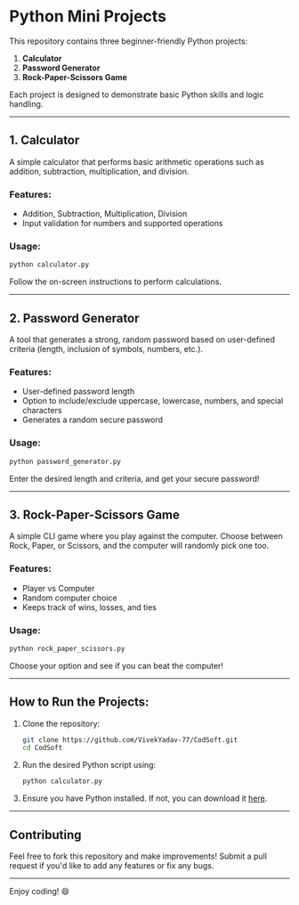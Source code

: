 
# Python Mini Projects

This repository contains three beginner-friendly Python projects:

1. **Calculator**
2. **Password Generator**
3. **Rock-Paper-Scissors Game**

Each project is designed to demonstrate basic Python skills and logic handling.

---

## 1. Calculator

A simple calculator that performs basic arithmetic operations such as addition, subtraction, multiplication, and division.

### Features:
- Addition, Subtraction, Multiplication, Division
- Input validation for numbers and supported operations

### Usage:
```bash
python calculator.py
```

Follow the on-screen instructions to perform calculations.

---

## 2. Password Generator

A tool that generates a strong, random password based on user-defined criteria (length, inclusion of symbols, numbers, etc.).

### Features:
- User-defined password length
- Option to include/exclude uppercase, lowercase, numbers, and special characters
- Generates a random secure password

### Usage:
```bash
python password_generator.py
```

Enter the desired length and criteria, and get your secure password!

---

## 3. Rock-Paper-Scissors Game

A simple CLI game where you play against the computer. Choose between Rock, Paper, or Scissors, and the computer will randomly pick one too.

### Features:
- Player vs Computer
- Random computer choice
- Keeps track of wins, losses, and ties

### Usage:
```bash
python rock_paper_scissors.py
```

Choose your option and see if you can beat the computer!

---

## How to Run the Projects:

1. Clone the repository:
    ```bash
    git clone https://github.com/VivekYadav-77/CodSoft.git
    cd CodSoft
    ```

2. Run the desired Python script using:
    ```bash
    python calculator.py
    ```

3. Ensure you have Python installed. If not, you can download it [here](https://www.python.org/downloads/).

---

## Contributing

Feel free to fork this repository and make improvements! Submit a pull request if you'd like to add any features or fix any bugs.


---

Enjoy coding! 😄
